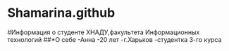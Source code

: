 # Shamarina.github
#Информация о студенте ХНАДУ,факультета Информационных технологий
##*О себе
-Анна
-20 лет
-г.Харьков
-студентка 3-го курса
